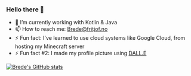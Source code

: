 ### Hello there 👋 ###

- 🔭 I’m currently working with Kotlin & Java
- 📫 How to reach me: [Brede@fritjof.no](mailto:brede@fritjof.no?subject=Github%20reach%20out%20😄)
- ⚡ Fun fact: I've learned to use cloud systems like Google Cloud, from hosting my Minecraft server
- ⚡ Fun fact #2: I made my profile picture using [DALL.E](https://labs.openai.com/s/UhNEfjXIUpyahf8SqF7khBDN)

[![Brede's GitHub stats](https://github-readme-stats.vercel.app/api?username=BredeFK&count_private=true&show_icons=true&theme=dark&include_all_commits=true)](https://github.com/anuraghazra/github-readme-stats)
